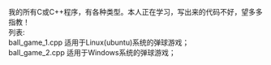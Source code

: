 我的所有C或C++程序，有各种类型。本人正在学习，写出来的代码不好，望多多指教！  
列表:  
ball_game_1.cpp 适用于Linux(ubuntu)系统的弹球游戏；  
ball_game_2.cpp 适用于Windows系统的弹球游戏；  
